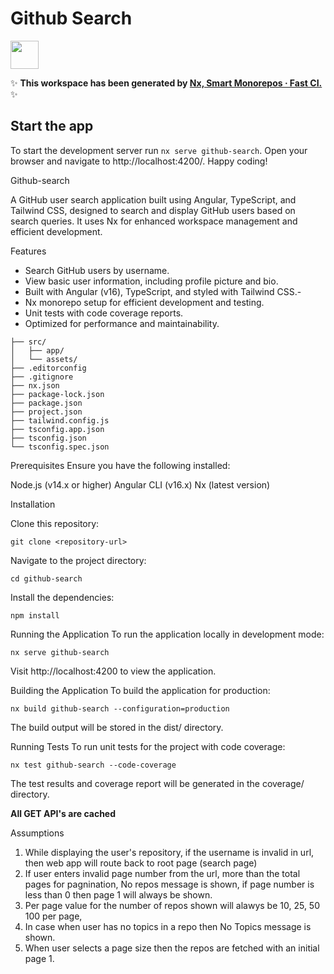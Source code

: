 # Github Search

<a alt="Nx logo" href="https://nx.dev" target="_blank" rel="noreferrer"><img src="https://raw.githubusercontent.com/nrwl/nx/master/images/nx-logo.png" width="45"></a>

✨ **This workspace has been generated by [Nx, Smart Monorepos · Fast CI.](https://nx.dev)** ✨

## Start the app

To start the development server run `nx serve github-search`. Open your browser and navigate to http://localhost:4200/. Happy coding!

Github-search

A GitHub user search application built using Angular, TypeScript, and Tailwind CSS, designed to search and display GitHub users based on search queries. It uses Nx for enhanced workspace management and efficient development.

Features

- Search GitHub users by username.
- View basic user information, including profile picture and bio.
- Built with Angular (v16), TypeScript, and styled with Tailwind CSS.-
- Nx monorepo setup for efficient development and testing.
- Unit tests with code coverage reports.
- Optimized for performance and maintainability.

```
├── src/
│   ├── app/
│   └── assets/
├── .editorconfig
├── .gitignore
├── nx.json
├── package-lock.json
├── package.json
├── project.json
├── tailwind.config.js
├── tsconfig.app.json
├── tsconfig.json
└── tsconfig.spec.json

```

Prerequisites
Ensure you have the following installed:

Node.js (v14.x or higher)
Angular CLI (v16.x)
Nx (latest version)

Installation

Clone this repository:

```
git clone <repository-url>

```

Navigate to the project directory:

```
cd github-search
```

Install the dependencies:

```
npm install
```

Running the Application
To run the application locally in development mode:

```
nx serve github-search
```

Visit http://localhost:4200 to view the application.

Building the Application
To build the application for production:

```
nx build github-search --configuration=production
```

The build output will be stored in the dist/ directory.

Running Tests
To run unit tests for the project with code coverage:

```
nx test github-search --code-coverage
```

The test results and coverage report will be generated in the coverage/ directory.

**All GET API's are cached**

Assumptions

1. While displaying the user's repository, if the username is invalid in url, then web app will route back to root page (search page)
2. If user enters invalid page number from the url, more than the total pages for pagnination, No repos message is shown, if page number is less than 0 then page 1 will always be shown.
3. Per page value for the number of repos shown will alawys be 10, 25, 50 100 per page,
4. In case when user has no topics in a repo then No Topics message is shown.
5. When user selects a page size then the repos are fetched with an initial page 1.
